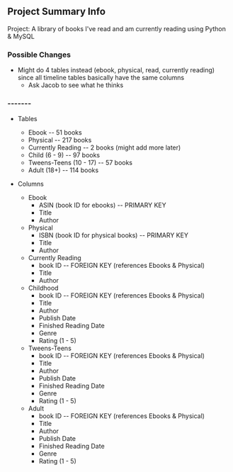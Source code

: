 ## Project Summary Info
Project: A library of books I've read and am currently reading using Python & MySQL

### Possible Changes
- Might do 4 tables instead (ebook, physical, read, currently reading) since all timeline tables basically have the same columns
  - Ask Jacob to see what he thinks

### -------

- Tables
  - Ebook -- 51 books
  - Physical -- 217 books
  - Currently Reading -- 2 books (might add more later)
  - Child (6 - 9) -- 97 books
  - Tweens-Teens (10 - 17) -- 57 books
  - Adult (18+) -- 114 books

- Columns
  - Ebook
    - ASIN (book ID for ebooks) -- PRIMARY KEY
    - Title
    - Author
  - Physical
    - ISBN (book ID for physical books) -- PRIMARY KEY
    - Title
    - Author
  - Currently Reading
    - book ID -- FOREIGN KEY (references Ebooks & Physical)
    - Title
    - Author
  - Childhood
    - book ID -- FOREIGN KEY (references Ebooks & Physical)
    - Title
    - Author
    - Publish Date
    - Finished Reading Date
    - Genre
    - Rating (1 - 5)
  - Tweens-Teens
    - book ID -- FOREIGN KEY (references Ebooks & Physical)
    - Title
    - Author
    - Publish Date
    - Finished Reading Date
    - Genre
    - Rating (1 - 5)
  - Adult
    - book ID -- FOREIGN KEY (references Ebooks & Physical)
    - Title
    - Author
    - Publish Date
    - Finished Reading Date
    - Genre
    - Rating (1 - 5)
